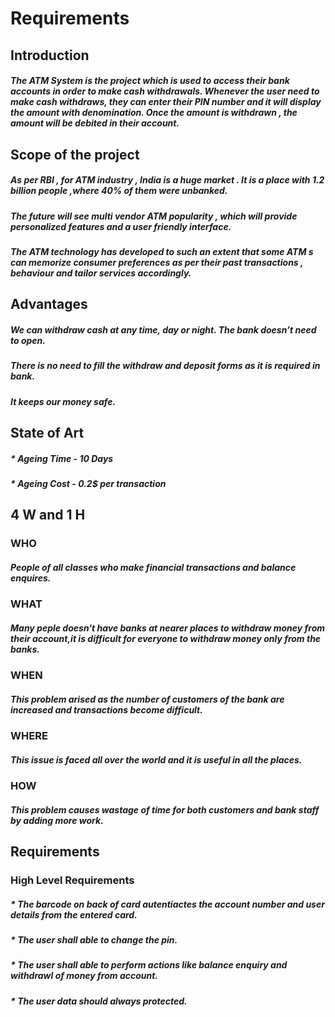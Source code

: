 <h1>Requirements
  <h2>Introduction
    <h5>The ATM System is the project which is used to access
    their bank accounts in order to make cash withdrawals.
    Whenever the user need to make cash withdraws, they
    can enter their PIN number and it will display the amount
    with denomination. Once the amount is withdrawn , the
    amount will be debited in their account.
      <h2>Scope of the project
        <h5> As per RBI , for ATM industry , India is a huge market . It is
        a place with 1.2 billion people ,where 40% of them were
        unbanked.
          <h5> The future will see multi vendor ATM popularity , which
       will provide personalized features and a user friendly
       interface.
            <h5> The ATM technology has developed to such an extent that
          some ATM s can memorize consumer preferences as per
          their past transactions , behaviour and tailor services
          accordingly.
              <h2>Advantages
                <h5> We can withdraw cash at any time, day or night. The bank
                doesn’t need to open.
                  <h5> There is no need to fill the withdraw and deposit forms as
                   it is required in bank.
                    <h5>It keeps our money safe.
                      <h2>State of Art
                        <h5>* Ageing Time - 10 Days
                          <h5>* Ageing Cost - 0.2$ per transaction
                            <h2>4 W and 1 H
                              <h3>WHO
                                <h5>People of all classes who make financial transactions and balance enquires.
                                  <h3>WHAT
                                    <h5>Many peple doesn't have banks at nearer places to withdraw money from their account,it is difficult for everyone to withdraw money only                                       from the banks.
<h3>WHEN
  <h5>This problem arised as the number of customers of the bank are increased and transactions become difficult.
    <h3>WHERE
      <h5>This issue is faced all over the world and it is useful in all the places.
        <h3>HOW
          <h5>This problem causes wastage of time for both customers and bank staff by adding more work.
            
 <h2>Requirements
   <h3>High Level Requirements
     <h5>* The barcode on back of card autentiactes the account number and user details from the entered card.
       <h5>* The user shall able to change the pin.
         <h5>* The user shall able to perform actions like balance enquiry and withdrawl of money from account.
           <h5>* The user data should always protected.
       
       
     
   
            
      
  
                          
                      
             
          
      
            
          
          
